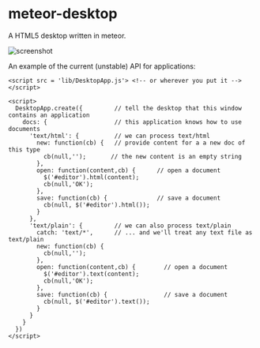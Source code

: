meteor-desktop
==============

A HTML5 desktop written in meteor.

![screenshot](http://dug.im/3ddba)

An example of the current (unstable) API for applications:

    <script src = 'lib/DesktopApp.js'> <!-- or wherever you put it --></script>
    
    <script>
      DesktopApp.create({         // tell the desktop that this window contains an application
        docs: {                   // this application knows how to use documents
          'text/html': {          // we can process text/html
            new: function(cb) {   // provide content for a a new doc of this type
              cb(null,'');       // the new content is an empty string
            },
            open: function(content,cb) {      // open a document
              $('#editor').html(content);
              cb(null,'OK');
            },
            save: function(cb) {              // save a document
              cb(null, $('#editor').html());
            }
          },
          'text/plain': {         // we can also process text/plain
            catch: 'text/*',      // ... and we'll treat any text file as text/plain
            new: function(cb) {   
              cb(null,'');         
            },
            open: function(content,cb) {        // open a document
              $('#editor').text(content);
              cb(null,'OK');
            },
            save: function(cb) {                // save a document
              cb(null, $('#editor').text());
            }
          }
        }
      })
    </script>
